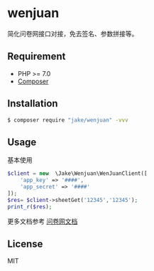 # wenjuan

简化问卷网接口对接，免去签名、参数拼接等。

## Requirement
- PHP >= 7.0
- [Composer](https://getcomposer.org/)

## Installation
```bash
$ composer require "jake/wenjuan" -vvv
```

## Usage
基本使用

```php
$client = new  \Jake\Wenjuan\WenJuanClient([
    'app_key' => '####',
    'app_secret' => '####'
]); 
$res= $client->sheetGet('12345','12345');
print_r($res);
```

更多文档参考 [问卷网文档](https://www.wenjuan.com/open/devdocument_v3_4_4)

## License
MIT